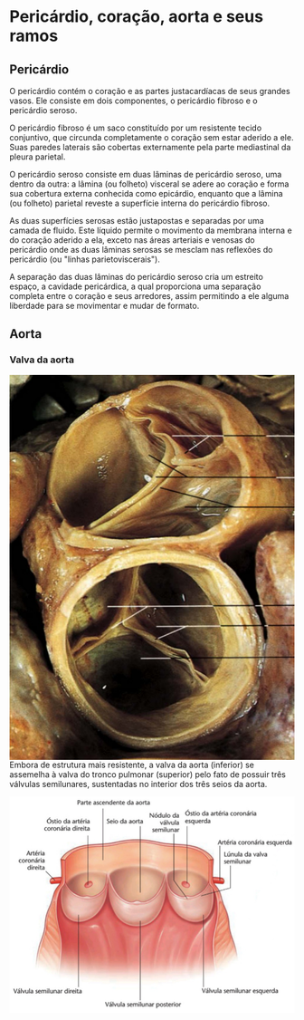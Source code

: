 # Pericárdio, coração, aorta e seus ramos

## Pericárdio

O pericárdio contém o coração e as partes justacardíacas de seus grandes vasos. Ele consiste em dois componentes, o pericárdio fibroso e o pericárdio seroso. 

<img align="left" src="">

O pericárdio fibroso é um saco constituído por um resistente tecido conjuntivo, que circunda completamente o coração sem estar aderido a ele. Suas paredes laterais são cobertas externamente pela parte mediastinal da pleura parietal. 

<img align="left" src="">

O pericárdio seroso consiste em duas lâminas de pericárdio seroso, uma dentro da outra: a lâmina (ou folheto) visceral se adere ao coração e forma sua cobertura externa conhecida como epicárdio, enquanto que a lâmina (ou folheto) parietal reveste a superfície interna do pericárdio fibroso. 

As duas superfícies serosas estão justapostas e separadas por uma camada de fluido. Este líquido permite o movimento da membrana interna e do coração aderido a ela, exceto nas áreas arteriais e venosas do pericárdio onde as duas lâminas serosas se mesclam nas reflexões do pericárdio (ou "linhas parietoviscerais").

<img align="left" src="">

A separação das duas lâminas do pericárdio seroso cria um estreito espaço, a cavidade pericárdica, a qual proporciona uma separação completa entre o coração e seus arredores, assim permitindo a ele alguma liberdade para se movimentar e mudar de formato.

## Aorta

### Valva da aorta

<img align="left" src="https://github.com/pedro118heranca/1M/blob/507a6d88d1b0cf7dab064b0c59153eecf2a62650/valva_aorta_pulmonar_real.jpg">

Embora de estrutura mais resistente, a valva da aorta (inferior) se assemelha à valva do tronco pulmonar (superior) pelo fato de possuir três válvulas semilunares, sustentadas no interior dos três seios da aorta.

<img align="left" src="https://github.com/pedro118heranca/1M/blob/6160e57c85c95bb2cca28ab46a472eeda71d0316/valva_aorta_dissecada.jpg">
